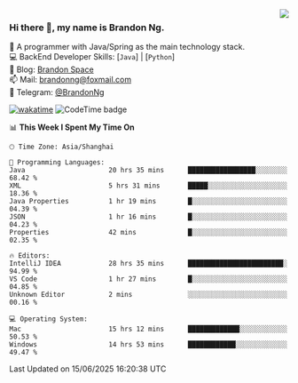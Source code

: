 <img  align="right" src="https://github-readme-stats-brandon0824.vercel.app/api/top-langs/?username=brandon0824&layout=compact">

### Hi there 👋, my name is Brandon Ng.

🌱 A programmer with Java/Spring as the main technology stack.  
💻 BackEnd Developer Skills: [`Java`] | [`Python`]  
📝 Blog: [Brandon Space](https://blog.brandonng.cc)  
📫 Mail: brandonng@foxmail.com  
📰 Telegram: [@BrandonNg](https://t.me/BrandonNg24)  

[![wakatime](https://wakatime.com/badge/user/940cafbf-f9d5-4b24-9a07-19bb072f52bb.svg)](https://wakatime.com/@940cafbf-f9d5-4b24-9a07-19bb072f52bb)
![CodeTime badge](https://img.shields.io/endpoint?style=flat-square&url=https%3A%2F%2Fapi.codetime.dev%2Fshield%3Fid%3D128%26project%3D%26in%3D604800000)

<!--START_SECTION:waka-->
📊 **This Week I Spent My Time On** 

```text
🕑︎ Time Zone: Asia/Shanghai

💬 Programming Languages: 
Java                     20 hrs 35 mins      █████████████████░░░░░░░░   68.42 % 
XML                      5 hrs 31 mins       █████░░░░░░░░░░░░░░░░░░░░   18.36 % 
Java Properties          1 hr 19 mins        █░░░░░░░░░░░░░░░░░░░░░░░░   04.39 % 
JSON                     1 hr 16 mins        █░░░░░░░░░░░░░░░░░░░░░░░░   04.23 % 
Properties               42 mins             █░░░░░░░░░░░░░░░░░░░░░░░░   02.35 % 

🔥 Editors: 
IntelliJ IDEA            28 hrs 35 mins      ████████████████████████░   94.99 % 
VS Code                  1 hr 27 mins        █░░░░░░░░░░░░░░░░░░░░░░░░   04.85 % 
Unknown Editor           2 mins              ░░░░░░░░░░░░░░░░░░░░░░░░░   00.16 % 

💻 Operating System: 
Mac                      15 hrs 12 mins      █████████████░░░░░░░░░░░░   50.53 % 
Windows                  14 hrs 53 mins      ████████████░░░░░░░░░░░░░   49.47 % 
```


 Last Updated on 15/06/2025 16:20:38 UTC
<!--END_SECTION:waka-->
